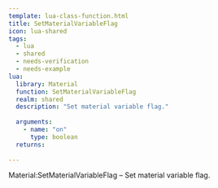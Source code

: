 ```yaml
---
template: lua-class-function.html
title: SetMaterialVariableFlag
icon: lua-shared
tags:
  - lua
  - shared
  - needs-verification
  - needs-example
lua:
  library: Material
  function: SetMaterialVariableFlag
  realm: shared
  description: "Set material variable flag."
  
  arguments:
    - name: "on"
      type: boolean
  returns:
    
---
```


<div class="lua__search__keywords">
Material:SetMaterialVariableFlag &#x2013; Set material variable flag.
</div>

